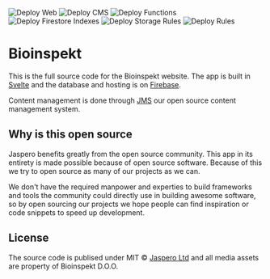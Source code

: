 ![Deploy Web](https://github.com/Jaspero/bioinspekt/workflows/Deploy%20Web/badge.svg)
![Deploy CMS](https://github.com/Jaspero/bioinspekt/workflows/Deploy%20CMS/badge.svg)
![Deploy Functions](https://github.com/Jaspero/bioinspekt/workflows/Deploy%20Functions/badge.svg)
![Deploy Firestore Indexes](https://github.com/Jaspero/bioinspekt/workflows/Deploy%20Firestore%20Indexes/badge.svg)
![Deploy Storage Rules](https://github.com/Jaspero/bioinspekt/workflows/Deploy%20Storage%20Rules/badge.svg)
![Deploy Rules](https://github.com/Jaspero/bioinspekt/workflows/Deploy%20Rules/badge.svg)

# Bioinspekt

This is the full source code for the Bioinspekt website.
The app is built in [Svelte](https://github.com/sveltejs) and the database and hosting is on [Firebase](https://firebase.google.com/). 

Content management is done through [JMS](https://github.com/Jaspero/jms) our open source content management system. 

## Why is this open source 

Jaspero benefits greatly from the open source community. This app in its entirety is made possible because of open source software. Because of this we try to open source as many of our projects as we can. 

We don't have the required manpower and experties to build frameworks and tools the community could directly use in building awesome software, so by open sourcing our projects we hope people can find inspiration or code snippets to speed up development.

## License 

The source code is publised under MIT © [Jaspero Ltd](mailto:info@jaspero.co) and all media assets are property of Bioinspekt D.O.O.